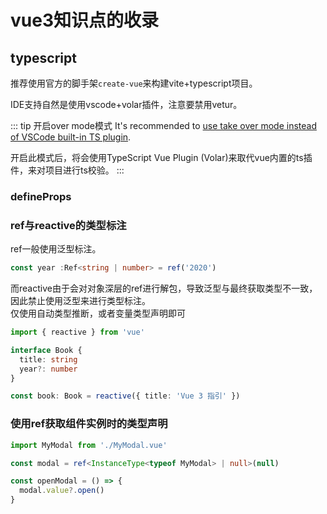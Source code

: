 # vue3知识点的收录

## typescript

推荐使用官方的脚手架`create-vue`来构建vite+typescript项目。

IDE支持自然是使用vscode+volar插件，注意要禁用vetur。

::: tip 开启over mode模式
 It's recommended to [ use take over mode instead of VSCode built-in TS plugin](https://vuejs.org/guide/typescript/overview.html#volar-takeover-mode).

 开启此模式后，将会使用TypeScript Vue Plugin (Volar)来取代vue内置的ts插件，来对项目进行ts校验。
:::

### defineProps

### ref与reactive的类型标注

ref一般使用泛型标注。  
```ts
const year :Ref<string | number> = ref('2020')
```
而reactive由于会对对象深层的ref进行解包，导致泛型与最终获取类型不一致，因此禁止使用泛型来进行类型标注。  
仅使用自动类型推断，或者变量类型声明即可
```ts
import { reactive } from 'vue'

interface Book {
  title: string
  year?: number
}

const book: Book = reactive({ title: 'Vue 3 指引' })
```


### 使用ref获取组件实例时的类型声明

```ts
import MyModal from './MyModal.vue'

const modal = ref<InstanceType<typeof MyModal> | null>(null)

const openModal = () => {
  modal.value?.open()
}
```